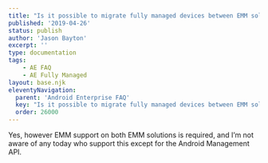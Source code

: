 ```yaml
---
title: "Is it possible to migrate fully managed devices between EMM solutions?"
published: '2019-04-26'
status: publish
author: 'Jason Bayton'
excerpt: ''
type: documentation
tags: 
    - AE FAQ
    - AE Fully Managed
layout: base.njk
eleventyNavigation:
  parent: 'Android Enterprise FAQ'
  key: "Is it possible to migrate fully managed devices between EMM solutions?"
  order: 26000
--- 
```

Yes, however EMM support on both EMM solutions is required, and I’m not aware of any today who support this except for the Android Management API.

